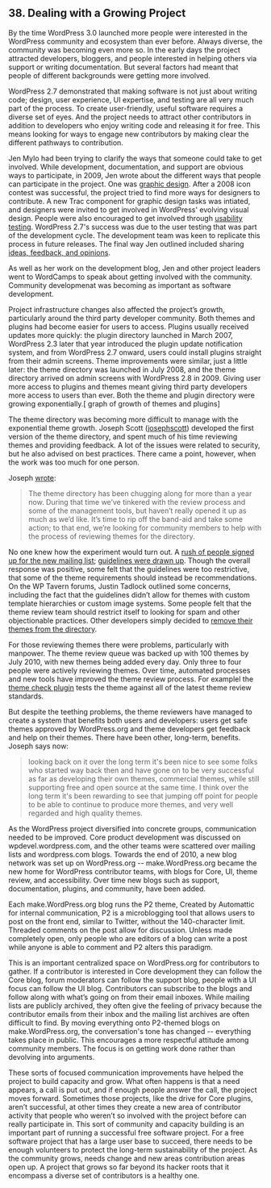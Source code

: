 ## 38. Dealing with a Growing Project

By the time WordPress 3.0 launched more people were interested in the WordPress community and ecosystem than ever before. Always diverse, the community was becoming even more so. In the early days the project attracted developers, bloggers, and people interested in helping others via support or writing documentation. But several factors had meant that people of different backgrounds were getting more involved.

WordPress 2.7 demonstrated that making software is not just about writing code; design, user experience, UI expertise, and testing are all very much part of the process. To create user-friendly, useful software requires a diverse set of eyes. And the project needs to attract other contributors in addition to developers who enjoy writing code and releasing it for free. This means looking for ways to engage new contributors by making clear the different pathways to contribution.

Jen Mylo had been trying to clarify the ways that someone could take to get involved. While development, documentation, and support are obvious ways to participate, in 2009, Jen wrote about the different ways that people can participate in the project. One was [graphic design](https://wordpress.org/news/2009/04/contributing-to-wordpress-part-ii-graphic-design/). After a 2008 icon contest was successful, the project tried to find more ways for designers to contribute. A new Trac component for graphic design tasks was intiated, and designers were invited to get involved in WordPress' evolving visual design. People were also encouraged to get involved through [usability testing](https://wordpress.org/news/2009/05/testing-opps/). WordPress 2.7's success was due to the user testing that was part of the development cycle. The development team was keen to replicate this process in future releases. The final way Jen outlined included sharing [ideas, feedback, and opinions](https://wordpress.org/news/2009/05/ideas/). 

As well as her work on the development blog, Jen and other project leaders went to WordCamps to speak about getting involved with the community. Community developmenat was becoming as important as software development.

Project infrastructure changes also affected the project’s growth, particularly around the third party developer community. Both themes and plugins had become easier for users to access. Plugins usually received updates more quickly: the plugin directory launched in March 2007, WordPress 2.3 later that year introduced the plugin update notification system, and from WordPress 2.7 onward, users could install plugins straight from their admin screens. Theme improvements were similar, just a little later:  the theme directory was launched in July 2008, and the theme directory arrived on admin screens with WordPress 2.8 in 2009. Giving user more access to plugins and themes meant giving third party developers more access to users than ever. Both the theme and plugin directory were growing exponentially.[ graph of growth of themes and plugins] 

The theme directory was becoming more difficult to manage with the exponential theme growth. Joseph Scott ([josephscott](https://profiles.wordpress.org/josephscott)) developed the first version of the theme directory, and spent much of his time reviewing themes and providing feedback. A lot of the issues were related to security, but he also advised on best practices. There came a point, however, when the work was too much for one person. 

Joseph [wrote](https://wordpress.org/news/2010/06/expanding-the-theme-review-experiment/):	

> The theme directory has been chugging along for more than a year now. During that time we’ve tinkered with the review process and some of the management tools, but haven’t really opened it up as much as we’d like. It’s time to rip off the band-aid and take some action; to that end, we’re looking for community members to help with the process of reviewing themes for the directory.	

No one knew how the experiment would turn out. A [rush of people signed up for the new mailing list](http://lists.wordpress.org/pipermail/theme-reviewers/2010-June/); [guidelines were drawn up](http://codex.wordpress.org/index.php?title=Theme_Review&oldid=91889). Though the overall response was positive, some felt that the guidelines were too restrictive, that some of the theme requirements should instead be recommendations. On the WP Tavern forums, Justin Tadlock outlined some concerns, including the fact that the guidelines didn’t allow for themes with custom template hierarchies or custom image systems. Some people felt that the theme review team should restrict itself to looking for spam and other objectionable practices. Other developers simply decided to [remove their themes from the directory](http://quirm.net/2010/08/27/retiring-themes/).	

For those reviewing themes there were problems, particularly with manpower. The theme review queue was backed up with 100 themes by July 2010, with new themes being added every day. Only three to four people were actively reviewing themes. Over time, automated processes and new tools have improved the theme review process. For examplel the [theme check plugin](https://wordpress.org/plugins/theme-check/) tests the theme against all of the latest theme review standards.	

But despite the teething problems, the theme reviewers have managed to create a system that benefits both users and developers: users get safe themes approved by WordPress.org and theme developers get feedback and help on their themes. There have been other, long-term, benefits. Joseph says now:

> looking back on it over the long term it's been nice to see some folks who started way back then and have gone on to be very successful as far as developing their own themes, commercial themes, while still supporting free and open source at the same time.  I think over the long term it's been rewarding to see that jumping off point for people to be able to continue to produce more themes, and very well regarded and high quality themes.

As the WordPress project diversified into concrete groups, communication needed to be improved. Core product development was discussed on wpdevel.wordpress.com, and the other teams were scattered over mailing lists and wordpress.com blogs. Towards the end of 2010, a new blog network was set up on WordPress.org -- make.WordPress.org became the new home for WordPress contributor teams, with blogs for Core, UI, theme review, and accessibility. Over time new blogs such as support, documentation, plugins, and community, have been added.

Each make.WordPress.org blog runs the P2 theme, Created by Automattic for internal communication, P2 is a microblogging tool that allows users to post on the front end, similar to Twitter, without the 140-character limit. Threaded comments on the post allow for discussion. Unless made completely open, only people who are editors of a blog can write a post while anyone is able to comment and P2 alters this paradigm. 	

This is an important centralized space on WordPress.org for contributors to gather. If a contributor is interested in Core development they can follow the Core blog, forum moderators can follow the support blog, people with a UI focus can follow the UI blog. Contributors can subscribe to the blogs and follow along with what’s going on from their email inboxes. While mailing lists are publicly archived, they often give the feeling of privacy because the contributor emails from their inbox and the mailing list archives are often difficult to find. By moving everything onto P2-themed blogs on make.WordPress.org, the conversation's tone has changed -- everything takes place in public. This encourages a more respectful attitude among community members. The focus is on getting work done rather than devolving into arguments.

These sorts of focused communication improvements have helped the project to build capacity and grow. What often happens is that a need appears, a call is put out, and if enough people answer the call, the project moves forward. Sometimes those projects, like the drive for Core plugins, aren’t successful, at other times they create a new area of contributor activity that people who weren’t so involved with the project before can really participate in. This sort of community and capacity building is an important part of running a successful free software project. For a free software project that has a large user base to succeed, there needs to be enough volunteers to protect the long-term sustainability of the project. As the community grows, needs change and new areas contribution areas open up. A project that grows so far beyond its hacker roots that it encompass a diverse set of contributors is a healthy one.
